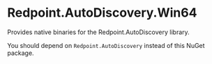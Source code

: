 # Redpoint.AutoDiscovery.Win64

Provides native binaries for the Redpoint.AutoDiscovery library.

You should depend on `Redpoint.AutoDiscovery` instead of this NuGet package.